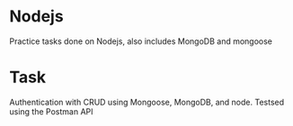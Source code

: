 # Nodejs
Practice tasks done on Nodejs, also includes MongoDB and mongoose

# Task
Authentication with CRUD using Mongoose, MongoDB, and node. Testsed using the Postman API

